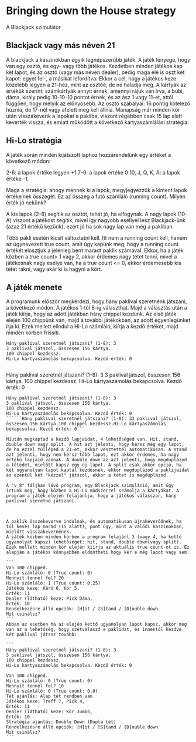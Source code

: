# Bringing down the House strategy
A Blackjack szimulátor



## Blackjack vagy más néven 21

A blackjack a kaszinókban egyik legnépszerűbb játék. A játék lényege, hogy van egy osztó, és egy- vagy több játékos. Kezdetben minden játékos kap két lapot, és az osztó (vagy más néven dealer), pedig maga elé is oszt két kapot: egyet fel-, a másikat lefordítva. Ekkor a cél, hogy a játékos keze közelebb legyen a 21-hez, mint az osztóé, de ne haladja meg. A kártyák az értékük szerint: számkártyák annyit érnek, amennyi rájuk van írva, a bubi, dáma, király pedig 10-10-10 pontot érnek, és az ász 1 vagy 11-et, attól függően, hogy melyik az előnyösebb. Az osztó szabályai: 16 pontig kötelező húznia, de 17-nél vagy afelett meg kell állnia. Manapság már minden kör után visszakeverik a lapokat a pakliba, viszont régebben csak 15 lap alatt keverték vissza, és emiatt működött a következő kártyaszámlálási stratégia:

## Hi-Lo stratégia

A játék során minden kijátszott laphoz hozzárendelünk egy értéket a következő módon:

2-6: a lapok értéke legyen +1
7-9: a lapok értéke 0
10, J, Q, K, A: a lapok értéke -1.

Maga a stratégia: ahogy mennek ki a lapok, megyjegyezzük a kiment lapok értékeinek összegét. Ez az összeg a futó számláló (running count). Milyen érték jó nekünk?

A kis lapok (2-6) segítik az osztót, tehát jó, ha elfogynak. A nagy lapok (10-A) viszont a játékost segítik, mivel így nagyobb eséllyel lesz Blackjack-ünk (azaz 21 értékű kezünk), ezért jó ha sok nagy lap van még a pakliban.

Több pakli esetén kicsit változtatni kell. Itt nem a running count kell, hanem az úgynevezett true count, amit úgy kapunk meg, hogy a running count értékét elosztjuk a jelenleg bent maradt paklik számával. Ekkor, ha a játék közben a true count> 1 vagy 2, akkor érdemes nagy tétet tenni, mivel a játékosnak nagy esélye van, ha a true count <= 0, ekkor érdemesebb kis tétet rakni, vagy akár ki is hagyni a kört.

## A játék menete

A programunk először megkérdezi, hogy hány paklival szeretnénk játszani, a következő módon. A játékos 1-től 8-ig választhat. 
Majd a választás után a játék kiírja, hogy az adott játékban hány chippel kezdünk. Az első játék elején 100 chippünk van, majd a további játékokban, az adott egyenlegünket írja ki. Ezek mellett elindul a Hi-Lo számláló, kiírja a kezdő értéket, majd minden körben frissíti. 

```
Hány paklival szeretnél játszani? (1-8): 3
3 paklival játszol, összesen 156 kártya.
100 chippel kezdessz.
Hi-Lo kártyaszámolás bekapcsolva. Kezdő érték: 0
```

```
```
Hány paklival szeretnél játszani? (1-8): 3
3 paklival játszol, összesen 156 kártya.
100 chippel kezdessz.
Hi-Lo kártyaszámolás bekapcsolva. Kezdő érték: 0
``````
Hány paklival szeretnél játszani? (1-8): 3
3 paklival játszol, összesen 156 kártya.
100 chippel kezdessz.
Hi-Lo kártyaszámolás bekapcsolva. Kezdő érték: 0
``````Hány paklival szeretnél játszani? (1-8): 33 paklival játszol, összesen 156 kártya.100 chippel kezdessz.Hi-Lo kártyaszámolás bekapcsolva. Kezdő érték: 0```

Miután megkaptad a kezdő lapjaidat, 4 lehetőséged van. Hit, stand, double down vagy split. A hit azt jelenti, hogy kérsz még egy lapot, de ha ezzel túlléped a 21-et, akkor vesztettél automatikusan. A stand azt jelenti, hogy nem kérsz több lapot, ezt akkor érdemes, ha nagy értékű lapjaid vannak. A double down az azt jelenti, hogy megduplázod a tétedet, mielőtt kapsz egy új lapot. A split csak akkor opció, ha két ugyanolyan lapot kaptál kezdésnek, ekkor megduplázod a paklijaidat és ezentúl két "kézzel" játszol, ekkor a tétet is megduplázod.

A "v_8" fáljban lévő program, egy Blackjack szimuláció, amit úgy írtunk meg, hogy közben a Hi-Lo módszerrel számolja a kártyákat. A program a játék elején felajánlja, hogy a játékos válasszon, hány paklival szeretne játszani.



A paklik összekeverve indulnak, és automatikusan újrakeverődnek, ha túl kevés lap marad (15 alatt), pont úgy, mint a valódi kaszinókban, mielőtt visszakevernének. 
A játék közben minden körben a program felajánl 3 (vagy 4, ha kettő ugyanolyat kapsz) lehetőséget: hit, stand, double down(vagy split). Ezek mellett minden kör elején kiírja az aktuális true count-ot is. Ez alapján a játékos könnyebben eldöntheti hogy kér e még lapot vagy sem.

```
Van 100 chipped.
Hi-Lo számláló: 0 (True count: 0)
Mennyit tennél fel? 20
Hi-Lo számláló: 1 (True count: 0.25)
Játékos keze: Káró 6, Kör 5,
Érték: 11
Dealer (látható) keze: Pick Dáma,
Érték: 10
Rendelkezésre álló opciók: [H]it / [S]tand / [D]ouble down
Mit csinálsz?
```
Abban az esetben ha az elején kettő ugyanolyan lapot kapsz, akkor meg van az a lehetőség, hogy szétválaszd a paklidat, és innentől kezdve két paklival játssz tovább:

```
Hány paklival szeretnél játszani? (1-8): 3
3 paklival játszol, összesen 156 kártya.
100 chippel kezdessz.
Hi-Lo kártyaszámolás bekapcsolva. Kezdő érték: 0

Van 100 chipped.
Hi-Lo számláló: 0 (True count: 0)
Mennyit tennél fel? 10
Hi-Lo számláló: 0 (True count: 0.0)
Tét ajánlás: Alap tét rendben van
Játékos keze: Treff 7, Pick 4,
Érték: 11
Dealer (látható) keze: Kör Jumbó,
Érték: 10
Stratégia ajánlás: Double Down (Dupla tét)
Rendelkezésre álló opciók: [H]it / [S]tand / [D]ouble down
Mit csinálsz?
´´´
